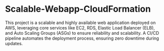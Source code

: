 # Scalable-Webapp-CloudFormation
This project is a scalable and highly available web application deployed on AWS, leveraging core services like EC2, RDS, Elastic Load Balancer (ELB), and Auto Scaling Groups (ASGs) to ensure reliability and scalability. A CI/CD pipeline automates the deployment process, ensuring zero downtime during updates.
